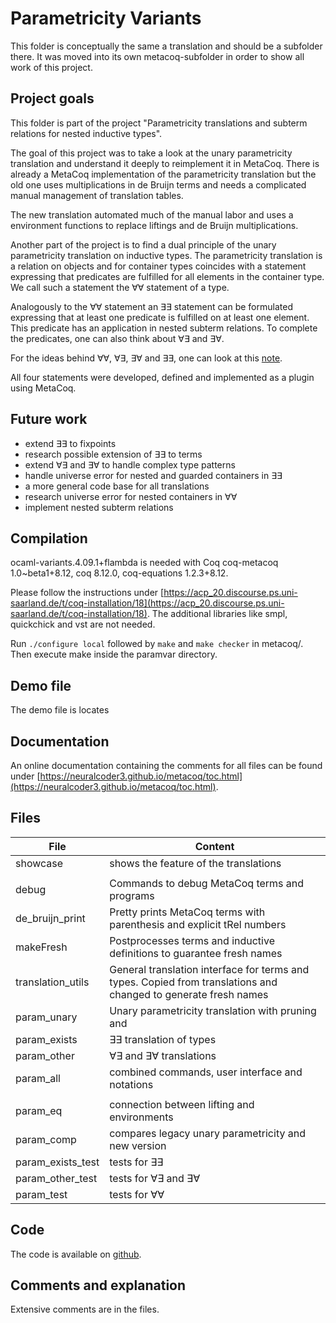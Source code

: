 # Parametricity Variants

This folder is conceptually the same a translation
and should be a subfolder there.
It was moved into its own metacoq-subfolder in order
to show all work of this project.

## Project goals

This folder is part of the project "Parametricity translations and subterm relations for nested inductive types".

The goal of this project was to take a look at the unary parametricity translation and understand it deeply to reimplement it in MetaCoq.
There is already a MetaCoq implementation of the parametricity translation
but the old one uses multiplications in de Bruijn terms and needs a complicated
manual management of translation tables.

The new translation automated much of the manual labor and uses a environment
functions to replace liftings and de Bruijn multiplications.

Another part of the project is to find a dual principle of the unary parametricity translation on inductive types.
The parametricity translation is a relation on objects and for container
types coincides with a statement expressing that predicates are fulfilled for all elements in the container type. We call such a statement the ∀∀ statement of a type.

Analogously to the ∀∀ statement an ∃∃ statement can be formulated expressing 
that at least one predicate is fulfilled on at least one element.
This predicate has an application in nested subterm relations.
To complete the predicates, one can also think about ∀∃ and ∃∀.

For the ideas behind ∀∀, ∀∃, ∃∀ and ∃∃, one can look at this [note](https://nightly.link/NeuralCoder3/container/workflows/main/main/PDF.zip).

All four statements were developed, defined and implemented as a plugin using MetaCoq.

## Future work

* extend ∃∃ to fixpoints
* research possible extension of ∃∃ to terms
* extend ∀∃ and ∃∀ to handle complex type patterns
* handle universe error for nested and guarded containers in ∃∃
* a more general code base for all translations
* research universe error for nested containers in ∀∀
* implement nested subterm relations

## Compilation

ocaml-variants.4.09.1+flambda is needed with Coq coq-metacoq 1.0~beta1+8.12,
coq 8.12.0, coq-equations 1.2.3+8.12.

Please follow the instructions under [https://acp_20.discourse.ps.uni-saarland.de/t/coq-installation/18](https://acp_20.discourse.ps.uni-saarland.de/t/coq-installation/18).
The additional libraries like smpl, quickchick and vst are not needed.

Run `./configure local` followed by `make` and `make checker`
in metacoq/.
Then execute make inside the paramvar directory.

## Demo file

The demo file is locates

## Documentation

An online documentation containing the comments for all files
can be found under [https://neuralcoder3.github.io/metacoq/toc.html](https://neuralcoder3.github.io/metacoq/toc.html).

## Files

| File | Content |
| ---- | ------- |
| showcase | shows the feature of the translations |
| | |
| debug             | Commands to debug MetaCoq terms and programs |
| de_bruijn_print   | Pretty prints MetaCoq terms with parenthesis and explicit tRel numbers |
| makeFresh         | Postprocesses terms and inductive definitions to guarantee fresh names |
| translation_utils | General translation interface for terms and types. Copied from translations and changed to generate fresh names |
| param_unary       | Unary parametricity translation with pruning and  |
| param_exists      | ∃∃ translation of types |
| param_other | ∀∃ and ∃∀ translations |
| param_all | combined commands, user interface and notations |
| | |
| param_eq | connection between lifting and environments |
| param_comp | compares legacy unary parametricity and new version |
| param_exists_test | tests for ∃∃ |
| param_other_test | tests for ∀∃ and ∃∀ |
| param_test | tests for ∀∀ |

## Code

The code is available on [github](https://github.com/NeuralCoder3/metacoq/tree/unary-param/paramvar).

## Comments and explanation

Extensive comments are in the files.

